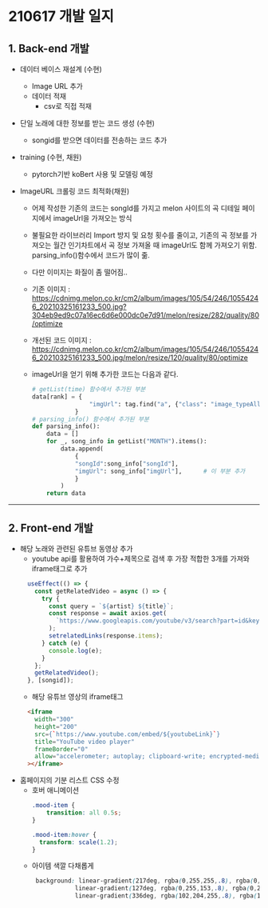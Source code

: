 # 210617 개발 일지
## 1. Back-end 개발
- 데이터 베이스 재설계 (수현)
  - Image URL 추가
  - 데이터 적재
    - csv로 직접 적재
- 단일 노래에 대한 정보를 받는 코드 생성 (수현)
  - songid를 받으면 데이터를 전송하는 코드 추가

- training (수현, 채원)

  - pytorch기반 koBert 사용 및 모델링 예정

- ImageURL 크롤링 코드 최적화(채원)

  - 어제 작성한 기존의 코드는 songId를 가지고 melon 사이트의 곡 디테일 페이지에서 imageUrl을 가져오는 방식

  - 불필요한 라이브러리 Import 방지 및 요청 횟수를 줄이고, 기존의 곡 정보를 가져오는 월간 인기차트에서 곡 정보 가져올 때 imageUrl도 함께 가져오기 위함. parsing_info()함수에서 코드가 많이 줆.

  - 다만 이미지는 화질이 좀 떨어짐..

  - 기존 이미지 : <https://cdnimg.melon.co.kr/cm2/album/images/105/54/246/10554246_20210325161233_500.jpg?304eb9ed9c07a16ec6d6e000dc0e7d91/melon/resize/282/quality/80/optimize>

  - 개선된 코드 이미지 : <https://cdnimg.melon.co.kr/cm2/album/images/105/54/246/10554246_20210325161233_500.jpg/melon/resize/120/quality/80/optimize>

  - imageUrl을 얻기 위해 추가한 코드는 다음과 같다.

    ```python
    # getList(time) 함수에서 추가된 부분
    data[rank] = {
                    "imgUrl": tag.find("a", {"class": "image_typeAll"}).find('img')['src']
                }
    # parsing_info() 함수에서 추가된 부분
    def parsing_info():
        data = []
        for _, song_info in getList("MONTH").items():
            data.append(
                {
                "songId":song_info["songId"],
                "imgUrl": song_info["imgUrl"],		# 이 부분 추가
                }
            )
        return data
    ```



----

## 2. Front-end 개발
- 해당 노래와 관련된 유튜브 동영상 추가
  - youtube api를 활용하여 가수+제목으로 검색 후 가장 적합한 3개를 가져와 iframe태그로 추가
  ```javascript
    useEffect(() => {
      const getRelatedVideo = async () => {
        try {
          const query = `${artist} ${title}`;
          const response = await axios.get(
            `https://www.googleapis.com/youtube/v3/search?part=id&key=${apiKey}&q=${query}&maxResults=3&type=video&videoEmbeddable=true`,
          );
          setrelatedLinks(response.items);
        } catch (e) {
          console.log(e);
        }
      };
      getRelatedVideo();
    }, [songid]);
  ```
  - 해당 유튜브 영상의 iframe태그
  ```HTML
    <iframe
      width="300"
      height="200"
      src={`https://www.youtube.com/embed/${youtubeLink}`}
      title="YouTube video player"
      frameBorder="0"
      allow="accelerometer; autoplay; clipboard-write; encrypted-media; gyroscope; picture-in-picture"
    ></iframe>
  ```
- 홈페이지의 기분 리스트 CSS 수정
  - 호버 애니메이션
    ```CSS
    .mood-item {
        transition: all 0.5s;
    }

    .mood-item:hover {
      transform: scale(1.2);
    }
    ```
  - 아이템 색깔 다채롭게
    ```CSS
     background: linear-gradient(217deg, rgba(0,255,255,.8), rgba(0,255,255,0) 70.71%),
                linear-gradient(127deg, rgba(0,255,153,.8), rgba(0,255,153,0) 70.71%),
                linear-gradient(336deg, rgba(102,204,255,.8), rgba(102,204,255,0) 70.71%);
    ```
